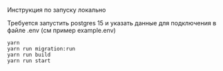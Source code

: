 Инструкция по запуску локально

Требуется запустить postgres 15 и указать данные для подключения в файле .env (см пример example.env)
```
yarn
yarn run migration:run
yarn run build
yarn run start
```
